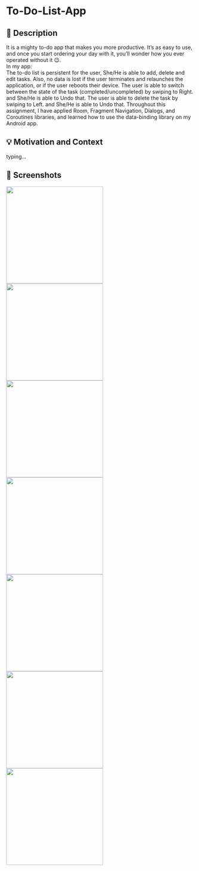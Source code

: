# To-Do-List-App
## :scroll: Description
It is a mighty to-do app that makes you more productive. It’s as easy to use, and once you start ordering your day with it, you’ll wonder how you ever operated without it :wink:.\
In my app:\
The to-do list is persistent for the user, She/He is able to add, delete and edit tasks. 
Also, no data is lost if the user terminates and relaunches the application, or if the user reboots their device.
The user is able to switch between the state of the task (completed/uncompleted) by swiping to Right. and She/He is able to Undo that.
The user is able to delete the task by swiping to Left. and She/He is able to Undo that.
Throughout this assignment, I have applied Room, Fragment Navigation, Dialogs, and Coroutines libraries, and learned how to use the data-binding library on my Android app.


## :bulb: Motivation and Context
 typing...


## :camera_flash: Screenshots
 <img src="screenshot/add.png" width="260">
 <img src="screenshot/add_page.png" width="260">
 <img src="screenshot/Task_page.png" width="260">
 <img src="screenshot/taskInfo_page.png" width="260">
 <img src="screenshot/taskInfo_page2.png" width="260">
 <img src="screenshot/update.png" width="260">
 <img src="screenshot/delete_dialog.png" width="260">

